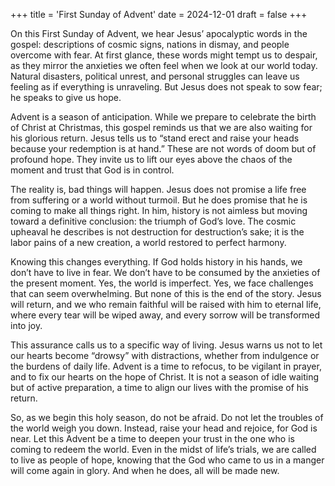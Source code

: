 +++
title = 'First Sunday of Advent'
date = 2024-12-01
draft = false
+++

On this First Sunday of Advent, we hear Jesus’ apocalyptic words in the gospel: descriptions of cosmic signs, nations in dismay, and people overcome with fear. At first glance, these words might tempt us to despair, as they mirror the anxieties we often feel when we look at our world today. Natural disasters, political unrest, and personal struggles can leave us feeling as if everything is unraveling. But Jesus does not speak to sow fear; he speaks to give us hope.


Advent is a season of anticipation. While we prepare to celebrate the birth of Christ at Christmas, this gospel reminds us that we are also waiting for his glorious return. Jesus tells us to “stand erect and raise your heads because your redemption is at hand.” These are not words of doom but of profound hope. They invite us to lift our eyes above the chaos of the moment and trust that God is in control.


The reality is, bad things will happen. Jesus does not promise a life free from suffering or a world without turmoil. But he does promise that he is coming to make all things right. In him, history is not aimless but moving toward a definitive conclusion: the triumph of God’s love. The cosmic upheaval he describes is not destruction for destruction’s sake; it is the labor pains of a new creation, a world restored to perfect harmony.


Knowing this changes everything. If God holds history in his hands, we don’t have to live in fear. We don’t have to be consumed by the anxieties of the present moment. Yes, the world is imperfect. Yes, we face challenges that can seem overwhelming. But none of this is the end of the story. Jesus will return, and we who remain faithful will be raised with him to eternal life, where every tear will be wiped away, and every sorrow will be transformed into joy.


This assurance calls us to a specific way of living. Jesus warns us not to let our hearts become “drowsy” with distractions, whether from indulgence or the burdens of daily life. Advent is a time to refocus, to be vigilant in prayer, and to fix our hearts on the hope of Christ. It is not a season of idle waiting but of active preparation, a time to align our lives with the promise of his return.


So, as we begin this holy season, do not be afraid. Do not let the troubles of the world weigh you down. Instead, raise your head and rejoice, for God is near. Let this Advent be a time to deepen your trust in the one who is coming to redeem the world. Even in the midst of life’s trials, we are called to live as people of hope, knowing that the God who came to us in a manger will come again in glory. And when he does, all will be made new.
